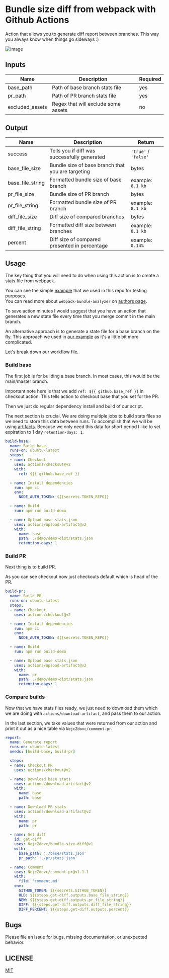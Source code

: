 # Bundle size diff from webpack with Github Actions

Action that allows you to generate diff report between branches. This way you always know when things go sideways :)

![image](https://user-images.githubusercontent.com/9574457/101460311-b820ab80-3939-11eb-887f-77e4448da681.png)

## Inputs

| Name | Description | Required |
| ---- | ----------- | -------- |
| base_path | Path of base branch stats file  | yes |
| pr_path | Path of PR branch stats file | yes |
| excluded_assets | Regex that will exclude some assets | no |

## Output

| Name | Description | Return |
| ---- | ----------- | ------------ |
| success | Tells you if diff was successfully generated  | `'true'` / `'false'` |
| base_file_size | Bundle size of base branch that you are targeting | bytes |
| base_file_string | Formatted bundle size of base branch | example: `8.1 kb` |
| pr_file_size | Bundle size of PR branch | bytes |
| pr_file_string | Formatted bundle size of PR branch | example:  `8.1 kb` |
| diff_file_size | Diff size of compared branches | bytes |
| diff_file_string | Formatted diff size between branches | example: `8.1 kb` |
| percent | Diff size of compared presented in percentage | example: `0.14%` |

## Usage
The key thing that you will need to do when using this action is to create a stats file from webpack.

You can see the simple [example](webpack_example) that we used in this repo for testing purposes.<br>
You can read more about `webpack-bundle-analyzer` on [authors page](author_page).

To save action minutes I would suggest that you have an action that generates a new state file every time that you merge commit
in the main branch.

An alternative approach is to generate a state file for a base branch on the fly. This approach we used in [our example](workflow) as it's a little bit more complicated.

Let's break down our workflow file.

### Build base
The first job is for building a base branch. In most cases, this would be the main/master branch.

Important note here is that we add `ref: ${{ github.base_ref }}` in checkout action. 
This tells action to checkout base that you set for the PR.

Then we just do regular dependency install and build of our script.

The next section is crucial. We are doing multiple jobs to build stats files so we need to store this data between runs.
To accomplish that we will be using [artifacts](artifacts). Because we only need this data for short period I like to set expiration to 1 day `retention-days: 1`.

```yaml
build-base:
  name: Build base
  runs-on: ubuntu-latest
  steps:
  - name: Checkout
    uses: actions/checkout@v2
    with:
      ref: ${{ github.base_ref }}

  - name: Install dependencies
    run: npm ci
    env:
      NODE_AUTH_TOKEN: ${{secrets.TOKEN_REPO}}

  - name: Build
    run: npm run build-demo

  - name: Upload base stats.json
    uses: actions/upload-artifact@v2
    with:
      name: base
      path: ./demo/demo-dist/stats.json
      retention-days: 1
```

### Build PR
Next thing is to build PR. 

As you can see checkout now just checkouts default which is head of the PR.

```yaml
build-pr:
  name: Build PR
  runs-on: ubuntu-latest
  steps:
  - name: Checkout
    uses: actions/checkout@v2

  - name: Install dependencies
    run: npm ci
    env:
      NODE_AUTH_TOKEN: ${{secrets.TOKEN_REPO}}

  - name: Build
    run: npm run build-demo

  - name: Upload base stats.json
    uses: actions/upload-artifact@v2
    with:
      name: pr
      path: ./demo/demo-dist/stats.json
      retention-days: 1
```

### Compare builds
Now that we have stats files ready, we just need to download them which we are doing with `actions/download-artifact`, and pass them to our action.

In the last section, we take values that were returned from our action and print it out as a nice table via `NejcZdovc/comment-pr`.

```yaml
report:
  name: Generate report
  runs-on: ubuntu-latest
  needs: [build-base, build-pr]

  steps:
  - name: Checkout PR
    uses: actions/checkout@v2

  - name: Download base stats
    uses: actions/download-artifact@v2
    with:
      name: base
      path: base

  - name: Download PR stats
    uses: actions/download-artifact@v2
    with:
      name: pr
      path: pr

  - name: Get diff
    id: get-diff
    uses: NejcZdovc/bundle-size-diff@v1
    with:
      base_path: './base/stats.json'
      pr_path: './pr/stats.json'

  - name: Comment
    uses: NejcZdovc/comment-pr@v1.1.1
    with:
      file: 'comment.md'
    env:
      GITHUB_TOKEN: ${{secrets.GITHUB_TOKEN}}
      OLD: ${{steps.get-diff.outputs.base_file_string}}
      NEW: ${{steps.get-diff.outputs.pr_file_string}}
      DIFF: ${{steps.get-diff.outputs.diff_file_string}}
      DIFF_PERCENT: ${{steps.get-diff.outputs.percent}}
```

## Bugs
Please file an issue for bugs, missing documentation, or unexpected behavior.

## LICENSE

[MIT](license)

[license]: https://github.com/NejcZdovc/comment-pr/blob/master/LICENSE
[webpack_example]: https://github.com/NejcZdovc/bundle-size-diff/blob/main/demo/webpack.config.js
[author_page]: https://github.com/webpack-contrib/webpack-bundle-analyzer
[workflow]: https://github.com/NejcZdovc/bundle-size-diff/blob/main/.github/workflows/example.yml
[artifacts]: https://docs.github.com/en/free-pro-team@latest/actions/guides/storing-workflow-data-as-artifacts
